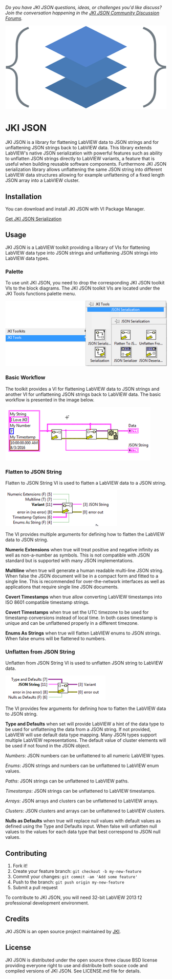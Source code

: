 *Do you have JKI JSON questions, ideas, or challenges you'd like discuss? Join the conversation happening in the [JKI JSON Community Discussion Forums](https://forums.jki.net/forum/67-jki-json/).*


![JKI JSON](https://github.com/JKISoftware/JKI-JSON-Serialization/raw/master/img/json.png)
# JKI JSON

JKI JSON is a library for flattening LabVIEW data to JSON strings and for unflattening JSON strings back to LabVIEW data.
This library extends LabVIEW's native JSON serialization with powerful features such as ability to unflatten JSON strings directly
to LabVIEW variants, a feature that is useful when building reusable software components. Furthermore JKI JSON serialization
library allows unflattening the same JSON string into different LabVIEW data structures allowing for example unflattening
of a fixed length JSON array into a LabVIEW cluster.

## Installation

You can download and install JKI JSON with VI Package Manager.

[Get JKI JSON Serialization](https://www.vipm.io/package/jki_lib_json_serialization/)

## Usage
JKI JSON is a LabVIEW toolkit providing a library of VIs for flattening LabVIEW data type
into JSON strings and unflattening JSON strings into LabVIEW data types.

### Palette
To use unit JKI JSON, you need to drop the corresponding JKI JSON toolkit
VIs to the block diagrams. The JKI JSON toolkit VIs are located under the JKI Tools functions
palette menu.

![Functions palette](https://github.com/JKISoftware/JKI-JSON-Serialization/raw/master/img/JSON-Palette.png "Functions palette")

### Basic Workflow
The toolkit provides a VI for flattening LabVIEW data to JSON strings and another VI for unflattening
JSON strings back to LabVIEW data. The basic workflow is presented in the image below.

![Basic workflow](https://github.com/JKISoftware/JKI-JSON-Serialization/raw/master/img/Flatten-Unflatten-JSON-String.png "Basic workflow")

### Flatten to JSON String
Flatten to JSON String VI is used to flatten a LabVIEW data to a JSON string.

![Flatten to JSON String](https://github.com/JKISoftware/JKI-JSON-Serialization/raw/master/img/Flatten-To-JSON-String.png "Flatten to JSON String")

The VI provides multiple arguments for defining how to flatten the LabVIEW data to JSON string.

**Numeric Extensions** when true will treat positive and negative infinity as well as non-a-number as symbols. This is not compatible with JSON standard but is supported with many JSON implementations.

**Multiline** when true will generate a human readable multi-line JSON string. When false the JSON document will be in a compact form and fitted to a single line. This is recommended for over-the-network interfaces as well as applications that require single line JSON documents.

**Covert Timestamps** when true allow converting LabVIEW timestamps into ISO 8601 compatible timestamp strings.

**Covert Timestamps** when true set the UTC timezone to be used for timestamp conversions instead of local time. In both cases timestamp is unique and can be unflattened properly in a different timezone.

**Enums As Strings** when true will flatten LabVIEW enums to JSON strings. When false enums will be flattened to numbers.

### Unflatten from JSON String
Unflatten from JSON String VI is used to unflatten JSON string to LabVIEW data.

![Unflatten from JSON String](https://github.com/JKISoftware/JKI-JSON-Serialization/raw/master/img/Unflatten-From-JSON-String.png "Unflatten from JSON String")

The VI provides few arguments for defining how to flatten the LabVIEW data to JSON string.

**Type and Defaults** when set will provide LabVIEW a hint of the data type to be used for unflattening the data from a JSON string. If not provided, LabVIEW will use default data type mapping. Many JSON types support multiple LabVIEW representations. The default value of cluster elements will be used if not found in the JSON object.

_Numbers_: JSON numbers can be unflattened to all numeric LabVIEW types.

_Enums_: JSON strings and numbers can be unflattened to LabVIEW enum values.

_Paths_: JSON strings can be unflattened to LabVIEW paths.

_Timestamps_: JSON strings can be unflattened to LabVIEW timestamps.

_Arrays_: JSON arrays and clusters can be unflattened to LabVIEW arrays.

_Clusters_: JSON clusters and arrays can be unflattened to LabVIEW clusters.

**Nulls as Defaults** when true will replace null values with default values as defined using the Type and Defaults input. When false will unflatten null values to the values for each data type that best correspond to JSON null values.

## Contributing

1. Fork it!
2. Create your feature branch: `git checkout -b my-new-feature`
3. Commit your changes: `git commit -am 'Add some feature'`
4. Push to the branch: `git push origin my-new-feature`
5. Submit a pull request

To contribute to JKI JSON, you will need 32-bit LabVIEW 2013 f2 professional development environment.

## Credits

JKI JSON is an open source project maintained by [JKI](http://jki.net).

## License

JKI JSON is distributed under the open source three clause BSD license providing everyone right to use and distribute both souce code
and compiled versions of JKI JSON. See LICENSE.md file for details.
